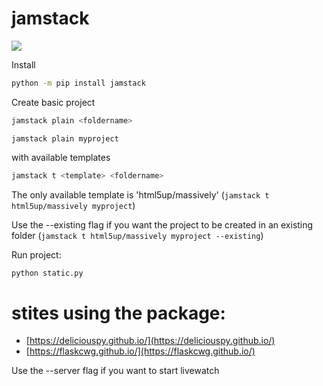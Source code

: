 # jamstack

![](https://img.shields.io/pypi/v/jamstack)

Install

```bash
python -m pip install jamstack
```

Create basic project

```bash
jamstack plain <foldername>
```

`jamstack plain myproject`


with available templates

```bash
jamstack t <template> <foldername>
```

The only available template is 'html5up/massively' (`jamstack t html5up/massively myproject`)

Use the --existing flag if you want the project to be created in an existing folder (`jamstack t html5up/massively myproject --existing`)

Run project:

```bash
python static.py
```


# stites using the package:

- [https://deliciouspy.github.io/](https://deliciouspy.github.io/)
- [https://flaskcwg.github.io/](https://flaskcwg.github.io/)

Use the --server flag if you want to start livewatch
